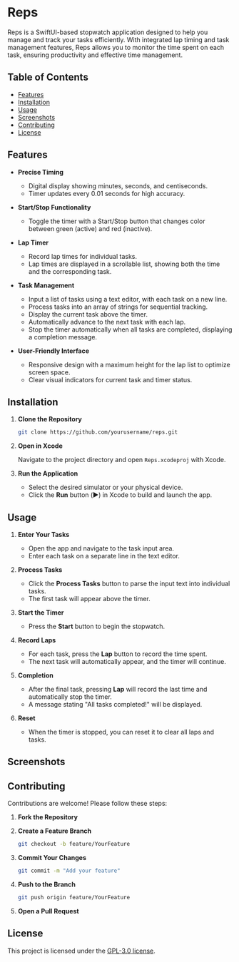 # Reps

Reps is a SwiftUI-based stopwatch application designed to help you manage and track your tasks efficiently. With integrated lap timing and task management features, Reps allows you to monitor the time spent on each task, ensuring productivity and effective time management.

## Table of Contents

- [Features](#features)
- [Installation](#installation)
- [Usage](#usage)
- [Screenshots](#screenshots)
- [Contributing](#contributing)
- [License](#license)

## Features

- **Precise Timing**

  - Digital display showing minutes, seconds, and centiseconds.
  - Timer updates every 0.01 seconds for high accuracy.

- **Start/Stop Functionality**

  - Toggle the timer with a Start/Stop button that changes color between green (active) and red (inactive).

- **Lap Timer**

  - Record lap times for individual tasks.
  - Lap times are displayed in a scrollable list, showing both the time and the corresponding task.

- **Task Management**

  - Input a list of tasks using a text editor, with each task on a new line.
  - Process tasks into an array of strings for sequential tracking.
  - Display the current task above the timer.
  - Automatically advance to the next task with each lap.
  - Stop the timer automatically when all tasks are completed, displaying a completion message.

- **User-Friendly Interface**
  - Responsive design with a maximum height for the lap list to optimize screen space.
  - Clear visual indicators for current task and timer status.

## Installation

1. **Clone the Repository**

   ```bash
   git clone https://github.com/yourusername/reps.git
   ```

2. **Open in Xcode**

   Navigate to the project directory and open `Reps.xcodeproj` with Xcode.

3. **Run the Application**

   - Select the desired simulator or your physical device.
   - Click the **Run** button (▶️) in Xcode to build and launch the app.

## Usage

1. **Enter Your Tasks**

   - Open the app and navigate to the task input area.
   - Enter each task on a separate line in the text editor.

2. **Process Tasks**

   - Click the **Process Tasks** button to parse the input text into individual tasks.
   - The first task will appear above the timer.

3. **Start the Timer**

   - Press the **Start** button to begin the stopwatch.

4. **Record Laps**

   - For each task, press the **Lap** button to record the time spent.
   - The next task will automatically appear, and the timer will continue.

5. **Completion**

   - After the final task, pressing **Lap** will record the last time and automatically stop the timer.
   - A message stating "All tasks completed!" will be displayed.

6. **Reset**
   - When the timer is stopped, you can reset it to clear all laps and tasks.

## Screenshots



## Contributing

Contributions are welcome! Please follow these steps:

1. **Fork the Repository**

2. **Create a Feature Branch**

   ```bash
   git checkout -b feature/YourFeature
   ```

3. **Commit Your Changes**

   ```bash
   git commit -m "Add your feature"
   ```

4. **Push to the Branch**

   ```bash
   git push origin feature/YourFeature
   ```

5. **Open a Pull Request**

## License

This project is licensed under the [GPL-3.0 license](LICENSE).
